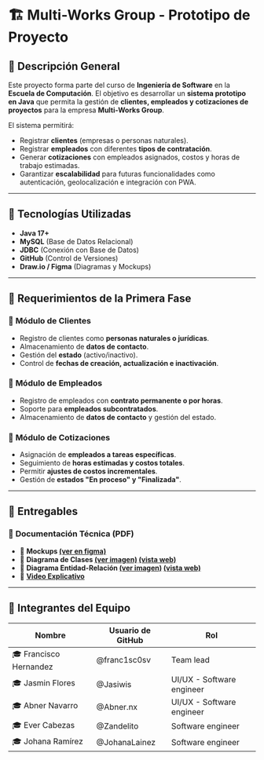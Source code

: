 # 🏗️ Multi-Works Group - Prototipo de Proyecto

## 📖 Descripción General
Este proyecto forma parte del curso de **Ingeniería de Software** en la **Escuela de Computación**. El objetivo es desarrollar un **sistema prototipo en Java** que permita la gestión de **clientes, empleados y cotizaciones de proyectos** para la empresa **Multi-Works Group**.

El sistema permitirá:
- Registrar **clientes** (empresas o personas naturales).
- Registrar **empleados** con diferentes **tipos de contratación**.
- Generar **cotizaciones** con empleados asignados, costos y horas de trabajo estimadas.
- Garantizar **escalabilidad** para futuras funcionalidades como autenticación, geolocalización e integración con PWA.

---

## 🔧 **Tecnologías Utilizadas**
- **Java 17+**
- **MySQL** (Base de Datos Relacional)
- **JDBC** (Conexión con Base de Datos)
- **GitHub** (Control de Versiones)
- **Draw.io / Figma** (Diagramas y Mockups)

---

## 📜 **Requerimientos de la Primera Fase**
### 🏢 **Módulo de Clientes**
- Registro de clientes como **personas naturales o jurídicas**.
- Almacenamiento de **datos de contacto**.
- Gestión del **estado** (activo/inactivo).
- Control de **fechas de creación, actualización e inactivación**.

### 👷 **Módulo de Empleados**
- Registro de empleados con **contrato permanente o por horas**.
- Soporte para **empleados subcontratados**.
- Almacenamiento de **datos de contacto** y gestión del estado.

### 📑 **Módulo de Cotizaciones**
- Asignación de **empleados a tareas específicas**.
- Seguimiento de **horas estimadas y costos totales**.
- Permitir **ajustes de costos incrementales**.
- Gestión de **estados "En proceso" y "Finalizada"**.

---

## 📌 **Entregables**
### 📄 **Documentación Técnica (PDF)**
- 📌 **Mockups [(ver en figma)](https://www.figma.com/design/2Wtfx816WIgRy4sYhUV5k0/Prototipo-Proyecto-POO?node-id=0-1&t=oarsNN7FSrFsk9Kt-1)**
- 📌 **Diagrama de Clases [(ver imagen)](docs/class-diagram.drawio.png) [(vista web)](https://drive.google.com/file/d/1ef5F9pC0PROyEv1OEEhRTNpccLwVn6hl/view?usp=sharing)**
- 📌 **Diagrama Entidad-Relación [(ver imagen)](docs/er-diagram.drawio.png) [(vista web)](https://drive.google.com/file/d/1EACcjV1xd8rfHNl_C1pnl7CFUDz_-pUC/view?usp=sharing)**
- 📌 **[Video Explicativo](#🎥-video-explicativo)**

---


## 🤝 **Integrantes del Equipo**
| Nombre | Usuario de GitHub | Rol |
|--------|-----------------|-----|
| 🎓 Francisco Hernandez | @franc1sc0sv | Team lead |
| 🎓 Jasmin Flores | @Jasiwis | UI/UX - Software engineer |
| 🎓 Abner Navarro | @Abner.nx | UI/UX - Software engineer |
| 🎓 Ever Cabezas | @Zandelito | Software engineer |
| 🎓 Johana Ramírez | @JohanaLainez | Software engineer |


